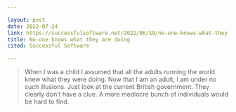 ```yaml
---

layout: post
date: 2022-07-24
link: https://successfulsoftware.net/2022/06/19/no-one-knows-what-they-are-doing/
title: No-one knows what they are doing
cited: Successful Software

---
```


> When I was a child I assumed that all the adults running the world knew what they were doing. Now that I am an adult, I am under no such illusions. Just look at the current British government. They clearly don’t have a clue. A more mediocre bunch of individuals would be hard to find.